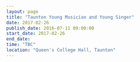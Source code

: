 ```yaml
---
layout: page
title: "Taunton Young Musician and Young Singer"
date: 2017-02-26
publish_date: 2016-07-11 09:00:00
start_date: 2017-02-26
end_date: 
time: "TBC"
location: "Queen's College Hall, Taunton"
---
```


